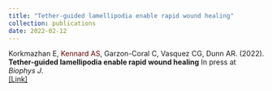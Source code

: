 ```yaml
---
title: "Tether-guided lamellipodia enable rapid wound healing"
collection: publications
date: 2022-02-12
---
```

Korkmazhan E, <span style="color: #660000;">Kennard AS</span>,
Garzon-Coral C, Vasquez CG, Dunn AR. (2022).
<b>Tether-guided lamellipodia enable rapid wound healing</b>
In press at <i>Biophys J</i>.<br>
[\[Link\]](https://www.sciencedirect.com/science/article/abs/pii/S0006349522001060)
